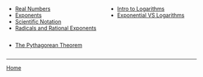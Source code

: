 <div>
  <!-- 1 list -->
  <ul style="display:inline-block; vertical-align:top; margin-right:2em;">
    <li><a href="./algebra/prerequisites/1_Real_Numbers.html">Real Numbers</a></li>
    <li><a href="./algebra/prerequisites/2_Exponents.html">Exponents</a></li>
    <li><a href="./algebra/prerequisites/3_Scientific_Notation.html">Scientific Notation</a></li>
    <li><a href="./algebra/prerequisites/4_Radicals_and_Rational_Exponents.html">Radicals and Rational Exponents</a></li>
  </ul>

  <!-- 2 list -->
  <ul style="display:inline-block; vertical-align:top;">
     <li><a href="./algebra/logarithms/1_Intro_to_Logarithms.html">Intro to Logarithms</a></li>
     <li><a href="./algebra/logarithms/2_Relationship_between_exponential_and_logarithms.html">Exponential VS Logarithms</a></li>
  </ul>

  <!-- 3 list -->
  <ul style="display:inline-block; vertical-align:top;">
    <li><a href="./geometry/1_The_Pythagorean_Theorem.html">The Pythagorean Theorem</a></li>
  </ul>

</div>

---

<!-- haselem Rationalizing Denominators grem 4_Radicals_and_Rational_Exponents.html -->

[Home](./../README.md)